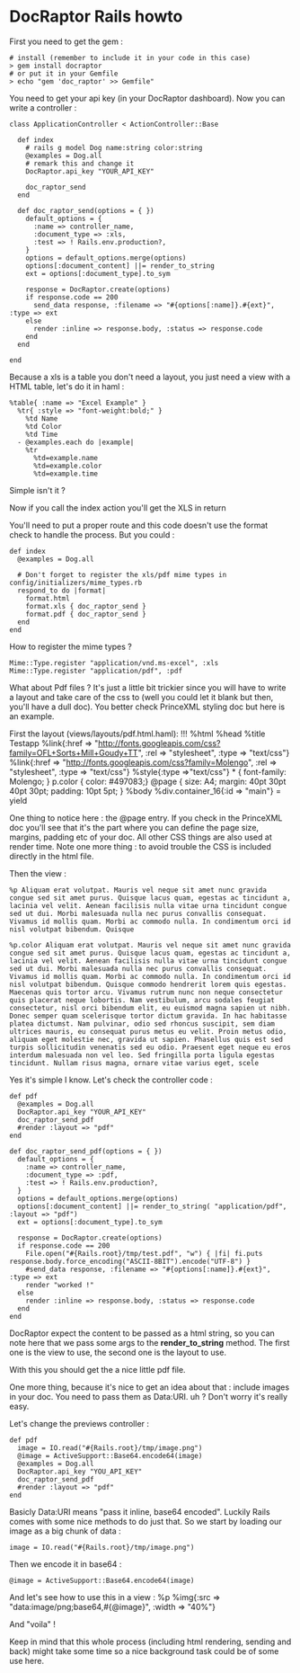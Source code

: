 # DocRaptor Rails howto

First you need to get the gem :

    # install (remember to include it in your code in this case)
    > gem install docraptor
    # or put it in your Gemfile
    > echo "gem 'doc_raptor' >> Gemfile"

You need to get your api key (in your DocRaptor dashboard). Now you can write a controller :

    class ApplicationController < ActionController::Base

      def index
        # rails g model Dog name:string color:string
        @examples = Dog.all
        # remark this and change it
        DocRaptor.api_key "YOUR_API_KEY"
  
        doc_raptor_send
      end

      def doc_raptor_send(options = { })
        default_options = {
          :name => controller_name,
          :document_type => :xls,
          :test => ! Rails.env.production?,
        }
        options = default_options.merge(options)
        options[:document_content] ||= render_to_string
        ext = options[:document_type].to_sym
  
        response = DocRaptor.create(options)
        if response.code == 200
          send_data response, :filename => "#{options[:name]}.#{ext}", :type => ext
        else
          render :inline => response.body, :status => response.code
        end
      end

    end

Because a xls is a table you don't need a layout, you just need a view with a HTML table, let's do it in haml :

    %table{ :name => "Excel Example" }
      %tr{ :style => "font-weight:bold;" }
        %td Name
        %td Color
        %td Time
      - @examples.each do |example|
        %tr
          %td=example.name
          %td=example.color
          %td=example.time

Simple isn't it ?

Now if you call the index action you'll get the XLS in return

You'll need to put a proper route and this code doesn't use the format check to handle the process. But you could :

    def index
      @examples = Dog.all
  
      # Don't forget to register the xls/pdf mime types in config/initializers/mime_types.rb
      respond_to do |format|
        format.html
        format.xls { doc_raptor_send }
        format.pdf { doc_raptor_send }
      end
    end

How to register the mime types ?

    Mime::Type.register "application/vnd.ms-excel", :xls
    Mime::Type.register "application/pdf", :pdf


What about Pdf files ? It's just a little bit trickier since you will have to write a layout and take care of the css to (well you could let it blank but then, you'll have a dull doc). You better check PrinceXML styling doc but here is an example.

First the layout (views/layouts/pdf.html.haml):
    !!!
    %html
      %head
        %title Testapp
        %link{:href => "http://fonts.googleapis.com/css?family=OFL+Sorts+Mill+Goudy+TT", :rel => "stylesheet", :type => "text/css"}
        %link{:href => "http://fonts.googleapis.com/css?family=Molengo", :rel => "stylesheet", :type => "text/css"}
        %style{:type =>"text/css"}
          * { font-family: Molengo; }
          p.color { color: #497083;}
          @page {
          size: A4;
          margin: 40pt 30pt 40pt 30pt;
          padding: 10pt 5pt; }
      %body
        %div.container_16{:id => "main"}
          = yield

One thing to notice here : the @page entry. If you check in the PrinceXML doc you'll see that it's the part where you can define the page size, margins, padding etc of your doc. All other CSS things are also used at render time. Note one more thing : to avoid trouble the CSS is included directly in the html file.

Then the view :

    %p Aliquam erat volutpat. Mauris vel neque sit amet nunc gravida congue sed sit amet purus. Quisque lacus quam, egestas ac tincidunt a, lacinia vel velit. Aenean facilisis nulla vitae urna tincidunt congue sed ut dui. Morbi malesuada nulla nec purus convallis consequat. Vivamus id mollis quam. Morbi ac commodo nulla. In condimentum orci id nisl volutpat bibendum. Quisque 

    %p.color Aliquam erat volutpat. Mauris vel neque sit amet nunc gravida congue sed sit amet purus. Quisque lacus quam, egestas ac tincidunt a, lacinia vel velit. Aenean facilisis nulla vitae urna tincidunt congue sed ut dui. Morbi malesuada nulla nec purus convallis consequat. Vivamus id mollis quam. Morbi ac commodo nulla. In condimentum orci id nisl volutpat bibendum. Quisque commodo hendrerit lorem quis egestas. Maecenas quis tortor arcu. Vivamus rutrum nunc non neque consectetur quis placerat neque lobortis. Nam vestibulum, arcu sodales feugiat consectetur, nisl orci bibendum elit, eu euismod magna sapien ut nibh. Donec semper quam scelerisque tortor dictum gravida. In hac habitasse platea dictumst. Nam pulvinar, odio sed rhoncus suscipit, sem diam ultrices mauris, eu consequat purus metus eu velit. Proin metus odio, aliquam eget molestie nec, gravida ut sapien. Phasellus quis est sed turpis sollicitudin venenatis sed eu odio. Praesent eget neque eu eros interdum malesuada non vel leo. Sed fringilla porta ligula egestas tincidunt. Nullam risus magna, ornare vitae varius eget, scele

Yes it's simple I know. Let's check the controller code :

    def pdf
      @examples = Dog.all
      DocRaptor.api_key "YOUR_API_KEY"
      doc_raptor_send_pdf
      #render :layout => "pdf"
    end

    def doc_raptor_send_pdf(options = { })
      default_options = {
        :name => controller_name,
        :document_type => :pdf,
        :test => ! Rails.env.production?,
      }
      options = default_options.merge(options)
      options[:document_content] ||= render_to_string( "application/pdf", :layout => "pdf")
      ext = options[:document_type].to_sym
  
      response = DocRaptor.create(options)
      if response.code == 200
        File.open("#{Rails.root}/tmp/test.pdf", "w") { |fi| fi.puts response.body.force_encoding("ASCII-8BIT").encode("UTF-8") }
        #send_data response, :filename => "#{options[:name]}.#{ext}", :type => ext
        render "worked !"
      else
        render :inline => response.body, :status => response.code
      end
    end

DocRaptor expect the content to be passed as a html string, so you can note here that we pass some args to the __render_to_string__ method. The first one is the view to use, the second one is the layout to use.

With this you should get the a nice little pdf file.

One more thing, because it's nice to get an idea about that : include images in your doc. You need to pass them as Data:URI. uh ? Don't worry it's really easy.

Let's change the previews controller :

    def pdf
      image = IO.read("#{Rails.root}/tmp/image.png")
      @image = ActiveSupport::Base64.encode64(image)
      @examples = Dog.all
      DocRaptor.api_key "YOU_API_KEY"
      doc_raptor_send_pdf
      #render :layout => "pdf"
    end

Basicly Data:URI means "pass it inline, base64 encoded". Luckily Rails comes with some nice methods to do just that. So we start by loading our image as a big chunk of data :

    image = IO.read("#{Rails.root}/tmp/image.png")

Then we encode it in base64 :

    @image = ActiveSupport::Base64.encode64(image)

And let's see how to use this in a view :
    %p
      %img{:src => "data:image/png;base64,#{@image}", :width => "40%"}

And "voila" !

Keep in mind that this whole process (including html rendering, sending and back) might take some time so a nice background task could be of some use here.